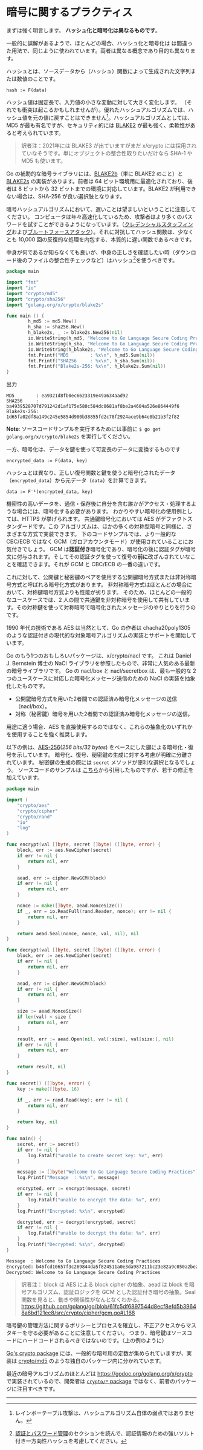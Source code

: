 暗号に関するプラクティス
======================

まずは強く明言します。
**ハッシュ化と暗号化は異なるものです**。

一般的に誤解があるようで、ほとんどの場合、ハッシュ化と暗号化は
は間違った用法で、同じように使われています。両者は異なる概念であり目的も異なります。

ハッシュとは、ソースデータから（ハッシュ）関数によって生成された文字列または数値のことです。

```
hash := F(data)
```

ハッシュ値は固定長で、入力値の小さな変動に対して大きく変化します。
（それでも衝突は起こるかもしれませんが）。優れたハッシュアルゴリズムでは、ハッシュ値を元の値に戻すことはできません[^1]。ハッシュアルゴリズムとしては、MD5 が最も有名ですが、セキュリティ的には [BLAKE2][4] が最も強く、柔軟性があると考えられています。
> 訳者注：2021年には BLAKE3 が出ていますがまだ x/crypto には採用されていなそうです。単にオブジェクトの整合性取りたいだけなら SHA-1 や MD5 も使います。

Go の補助的な暗号ライブラリには、[BLAKE2b][5]（単に BLAKE2 のこと）と[BLAKE2s][6] の実装があります。前者は 64 ビット環境用に最適化されており、後者は 8 ビットから 32 ビットまでの環境に対応しています。BLAKE2 が利用できない場合は、SHA-256 が良い選択肢となります。

暗号ハッシュアルゴリズムにおいて、遅いことは望ましいということに注意してください。
コンピュータは年々高速化しているため、攻撃者はより多くのパスワードを試すことができるようになっています。（[クレデンシャルスタッフィング][7]および[ブルートフォースアタック][8]）。それに対抗してハッシュ関数は、少なくとも 10,000 回の反復的な処理を内包する、本質的に遅い関数であるべきです。

中身が何であるか知らなくても良いが、中身の正しさを確認したい時（ダウンロード後のファイルの整合性チェックなど）はハッシュ[^2]を使うべきです。


```go
package main

import "fmt"
import "io"
import "crypto/md5"
import "crypto/sha256"
import "golang.org/x/crypto/blake2s"

func main () {
        h_md5 := md5.New()
        h_sha := sha256.New()
        h_blake2s, _ := blake2s.New256(nil)
        io.WriteString(h_md5, "Welcome to Go Language Secure Coding Practices")
        io.WriteString(h_sha, "Welcome to Go Language Secure Coding Practices")
        io.WriteString(h_blake2s, "Welcome to Go Language Secure Coding Practices")
        fmt.Printf("MD5        : %x\n", h_md5.Sum(nil))
        fmt.Printf("SHA256     : %x\n", h_sha.Sum(nil))
        fmt.Printf("Blake2s-256: %x\n", h_blake2s.Sum(nil))
}
```

出力

```
MD5        : ea9321d8fb0ec6623319e49a634aad92
SHA256     : ba4939528707d791242d1af175e580c584dc0681af8be2a4604a526e864449f6
Blake2s-256: 1d65fa02df8a149c245e5854d980b38855fd2c78f2924ace9b64e8b21b3f2f82
```

**Note**: ソースコードサンプルを実行するためには事前に `$ go get golang.org/x/crypto/blake2s` を実行してください。

一方、暗号化は、データを鍵を使って可変長のデータに変換するものです

```
encrypted_data := F(data, key)
```

ハッシュとは異なり、正しい復号関数と鍵を使うと暗号化されたデータ（`encrypted_data`）から元データ（`data`）を計算できます。

```
data := F⁻¹(encrypted_data, key)
```

機密性の高いデータを、通信・保存後に自分を含む誰かがアクセス・処理するような場合には、暗号化する必要があります。
わかりやすい暗号化の使用例としては、HTTPS が挙げられます。
共通鍵暗号化においては AES がデファクトスタンダードです。この
アルゴリズムは、ほかの多くの対称型暗号と同様に、さまざまな方式で実装できます。
下のコードサンプルでは、より一般的な CBC/ECB ではなく GCM（ガロアカウンタモード）が使用されていることにお気付きでしょう。
GCM は**認証付き**暗号化であり、暗号化の後に認証タグが暗号文に付与されます。そしてその認証タグを使って復号の**前に**改ざんされていなことを確認できます。それが GCM と CBC/ECB の一番の違いです。

これに対して、公開鍵と秘密鍵のペアを使用する公開鍵暗号方式または非対称暗号方式と呼ばれる暗号化方式があります。
非対称暗号方式はほとんどの場合において、対称鍵暗号方式よりも性能が劣ります。
そのため、ほとんどの一般的なユースケースでは、2 人の間で共通鍵を非対称暗号を使用して共有しています。その対称鍵を使って対称暗号で暗号化されたメッセージのやりとりを行うのです。

1990 年代の技術である AES は当然として、Go の作者は chacha20poly1305 のような認証付きの現代的な対象暗号アルゴリズムの実装とサポートを開始しています。

Go のもう1つのおもしろいパッケージは、x/crypto/nacl です。
これは Daniel J. Bernstein 博士の NaCl ライブラリを参照したもので、非常に人気のある最新の暗号ライブラリです。
Go の nacl/box と nacl/secretbox は、最も一般的な 2 つのユースケースに対応した暗号化メッセージ送信のための NaCl の実装を抽象化したものです。

* 公開鍵暗号方式を用いた2者間での認証済み暗号化メッセージの送信（nacl/box）。
* 対称（秘密鍵）暗号を用いた2者間での認証済み暗号化メッセージの送信。

用途に適う場合、AES を直接使用するのではなく、これらの抽象化のいずれかを使用することを強く推奨します。

以下の例は、[AES-256][9](*256 bits/32 bytes*) をベースにした鍵による暗号化・復号を示しています。
暗号化、復号、秘密鍵の生成に対する考慮が明確に分離されています。
秘密鍵の生成の際には `secret` メソッドが便利な選択となるでしょう。
ソースコードのサンプルは [こちら][10]から引用したものですが、若干の修正を加えています。

```go
package main

import (
    "crypto/aes"
    "crypto/cipher"
    "crypto/rand"
    "io"
    "log"
)

func encrypt(val []byte, secret []byte) ([]byte, error) {
    block, err := aes.NewCipher(secret)
    if err != nil {
        return nil, err
    }

    aead, err := cipher.NewGCM(block)
    if err != nil {
        return nil, err
    }

    nonce := make([]byte, aead.NonceSize())
    if _, err = io.ReadFull(rand.Reader, nonce); err != nil {
        return nil, err
    }

    return aead.Seal(nonce, nonce, val, nil), nil
}

func decrypt(val []byte, secret []byte) ([]byte, error) {
    block, err := aes.NewCipher(secret)
    if err != nil {
        return nil, err
    }

    aead, err := cipher.NewGCM(block)
    if err != nil {
        return nil, err
    }

    size := aead.NonceSize()
    if len(val) < size {
        return nil, err
    }

    result, err := aead.Open(nil, val[:size], val[size:], nil)
    if err != nil {
        return nil, err
    }

    return result, nil
}

func secret() ([]byte, error) {
    key := make([]byte, 16)

    if _, err := rand.Read(key); err != nil {
        return nil, err
    }

    return key, nil
}

func main() {
    secret, err := secret()
    if err != nil {
        log.Fatalf("unable to create secret key: %v", err)
    }

    message := []byte("Welcome to Go Language Secure Coding Practices")
    log.Printf("Message  : %s\n", message)

    encrypted, err := encrypt(message, secret)
    if err != nil {
        log.Fatalf("unable to encrypt the data: %v", err)
    }
    log.Printf("Encrypted: %x\n", encrypted)

    decrypted, err := decrypt(encrypted, secret)
    if err != nil {
        log.Fatalf("unable to decrypt the data: %v", err)
    }
    log.Printf("Decrypted: %s\n", decrypted)
}
```

```bash
Message  : Welcome to Go Language Secure Coding Practices
Encrypted: b46fcd10657f3c269844da5f824511a0e3da987211bc23e82a9c050a2be287f51bb41dd3546742442498ae9fcad2ce40d88625d1840c11096a55cb4f217382befbeb636e479cfecfcd3a
Decrypted: Welcome to Go Language Secure Coding Practices
```

> 訳者注： block は AES による block cipher の抽象、aead は block を暗号アルゴリズム、認証ロジックを GCM とした認証付き暗号の抽象。Seal 関数を見ると、動きや関係性がなんとなくわかる。https://github.com/golang/go/blob/61fc5df6897544d8ecf8efd5b39648a6bd121ec8/src/crypto/cipher/gcm.go#L168

暗号鍵の管理方法に関するポリシーとプロセスを確立し、不正アクセスからマスタキーを守る必要があることに注意してください。
つまり、暗号鍵はソースコードにハードコードされるべきではないのです。（上の例のように）

[Go's crypto package][1] には、一般的な暗号用の定数が集められていますが、実装は [crypto/md5][2] のような独自のパッケージ内に分かれています。

最近の暗号アルゴリズムのほとんどは
https://godoc.org/golang.org/x/crypto で実装されているので、開発者は [`crypto/*` package][1] ではなく、前者のパッケージに注目すべきです。

---

[^1]: レインボーテーブル攻撃は、ハッシュアルゴリズム自体の弱点ではありません。
[^2]: [認証とパスワード管理][3]のセクションを読んで、認証情報のための強いソルト付き一方向性ハッシュを考慮してください。

[1]: https://golang.org/pkg/crypto/
[2]: https://golang.org/pkg/crypto/md5/
[3]: ../authentication-password-management/README.md
[4]: https://blake2.net/
[5]: https://godoc.org/golang.org/x/crypto/blake2b
[6]: https://godoc.org/golang.org/x/crypto/blake2s
[7]: https://www.owasp.org/index.php/Credential_stuffing
[8]: https://www.owasp.org/index.php/Brute_force_attack
[9]: https://en.wikipedia.org/wiki/Advanced_Encryption_Standard
[10]: http://www.inanzzz.com/index.php/post/f3pe/data-encryption-and-decryption-with-a-secret-key-in-golang
